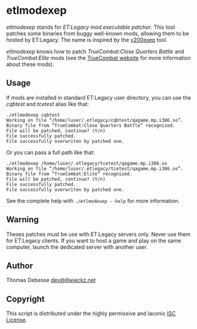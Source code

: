 etlmodexep
==========

_etlmodexep_ stands for _ET:Legacy mod executable patcher_. This tool patches some binaries from buggy well-known mods, allowing them to be hosted by ET:Legacy. The name is inspired by the [v200exep](http://www.ticalc.org/archives/files/fileinfo/247/24753.html) tool.

_etlmodexep_ knows how to patch _TrueCombat:Close Quarters Battle_ and _TrueCombat:Elite_ mods (see the [TrueCombat website](http://truecombatelite.com/) for more information about these mods).

Usage
-----

If mods are installed in standard ET:Legacy user directory, you can use the _cqbtest_ and _tcetest_ alias like that:

```
./etlmodexep cqbtest
Working on file “/home/luser/.etlegacy/cqbtest/qagame.mp.i386.so”.
Binary file from “TrueCombat:Close Quarters Battle” recognized.
File will be patched, continue? (Y/n) 
File successfully patched.
File successfully overwriten by patched one.
```

Or you can pass a full path like that:


```
./etlmodexep /home/luser/.etlegacy/tcetest/qagame.mp.i386.so
Working on file “/home/luser/.etlegacy/tcetest/qagame.mp.i386.so”.
Binary file from “TrueCombat:Elite” recognized.
File will be patched, continue? (Y/n)
File successfully patched.
File successfully overwriten by patched one.
```

See the complete help with `./etlmodexep --help` for more information.

Warning
-------

Theses patches must be use with ET:Legacy servers only. Never use them for ET:Legacy clients. If you want to host a game and play on the same computer, launch the dedicated server with another user.

Author
------

Thomas Debesse <dev@illwieckz.net>

Copyright
---------

This script is distributed under the highly permissive and laconic [ISC License](COPYING.md).
